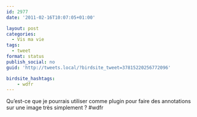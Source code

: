 ```yaml
---
id: 2977
date: '2011-02-16T10:07:05+01:00'

layout: post
categories:
  - Vis ma vie
tags:
  - tweet
format: status
publish_social: no
guid: 'http://tweets.local/?birdsite_tweet=37815220256772096'

birdsite_hashtags:
    - wdfr
---
```


Qu’est-ce que je pourrais utiliser comme plugin pour faire des annotations sur une image très simplement ? #wdfr